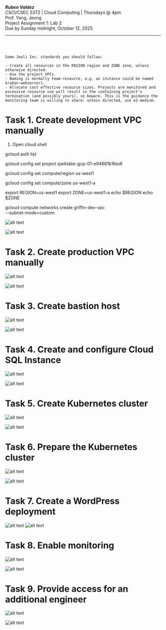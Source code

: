 ***Ruben Valdez*** <br>
CSCI/CSEC 5372 | Cloud Computing | Thursdays @ 4pm<br>
Prof. Yang, Jeong <br>
Project Assignment 1: Lab 2<br>
Due by Sunday midnight, October 12, 2025

---

<br><br>


```
Some Jooli Inc. standards you should follow:

- Create all resources in the REGION region and ZONE zone, unless otherwise directed.
- Use the project VPCs.
- Naming is normally team-resource, e.g. an instance could be named kraken-webserver1.
- Allocate cost effective resource sizes. Projects are monitored and excessive resource use will result in the containing project's termination (and possibly yours), so beware. This is the guidance the monitoring team is willing to share: unless directed, use e2-medium.
```



# Task 1. Create development VPC manually

1. Open cloud shell

gcloud auth list

gcloud config set project qwiklabs-gcp-01-e94661b16edf

gcloud config set compute/region us-west1

gcloud config set compute/zone us-west1-a

export REGION=us-west1
export ZONE=us-west1-a
echo $REGION
echo $ZONE

gcloud compute networks create griffin-dev-vpc \
--subnet-mode=custom

![alt text](image-10.png)

![alt text](image-9.png)




# Task 2. Create production VPC manually

![alt text](image-11.png)

![alt text](image-12.png)


# Task 3. Create bastion host


![alt text](image-14.png)

![alt text](image-15.png)




# Task 4. Create and configure Cloud SQL Instance

![alt text](image-16.png)  

![alt text](image-17.png)


# Task 5. Create Kubernetes cluster


![alt text](image-18.png)

![alt text](image-19.png)


# Task 6. Prepare the Kubernetes cluster

![alt text](image-20.png)

![alt text](image-21.png)





# Task 7. Create a WordPress deployment

![alt text](image-23.png)
![alt text](image-22.png)



# Task 8. Enable monitoring

![alt text](image-28.png)

![alt text](image-24.png)



# Task 9. Provide access for an additional engineer

![alt text](image-26.png)

![alt text](image-27.png)